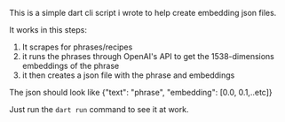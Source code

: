 This is a simple dart cli script i wrote to help create embedding json files.

It works in this steps:
1. It scrapes for phrases/recipes 
2. it runs the phrases through OpenAI's API to get the 1538-dimensions embeddings of the phrase
3. it then creates a json file with the phrase and embeddings

The json should look like {"text": "phrase", "embedding": [0.0, 0.1,..etc]}

Just run the `dart run` command to see it at work.